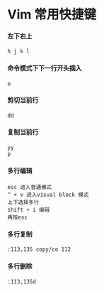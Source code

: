 # Vim 常用快捷键
#### 左下右上
```
h j k l
```
#### 命令模式下下一行开头插入
```
o
```
#### 剪切当前行
```
dd
```
#### 复制当前行
```
yy
p
```
#### 多行编辑
```
esc 进入普通模式
^ + v 进入visual block 模式
上下选择多行
shift + i 编辑
再按esc
```
#### 多行复制
```
:113,135 copy/co 112
```
#### 多行删除
```
:113,135d
```


